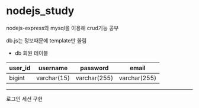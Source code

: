 # nodejs_study

nodejs-express와 mysql을 이용해 crud기능 공부

db.js는 정보때문에 template만 올림


* db 회원 테이블

| user_id | username | password | email |
| --- | --- | --- | --- |
| bigint | varchar(15) | varchar(255) | varchar(255) |

-----
로그인 세션 구현
